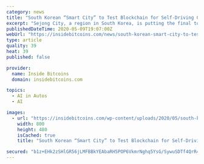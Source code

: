 ```yaml
---
category: news
title: "South Korean “Smart City” to Test Blockchain for Self-Driving Cars"
excerpt: "Sejong City, a region in South Korea, is putting the final touches on testing a new blockchain platform that will help autonomous vehicles."
publishedDateTime: 2020-05-09T19:07:00Z
webUrl: "https://insidebitcoins.com/news/south-korean-smart-city-to-test-blockchain-for-self-driving-cars/259935"
type: article
quality: 39
heat: 39
published: false

provider:
  name: Inside Bitcoins
  domain: insidebitcoins.com

topics:
  - AI in Autos
  - AI

images:
  - url: "https://insidebitcoins.com/wp-content/uploads/2020/05/south-korea-self-driving-car.jpg"
    width: 800
    height: 480
    isCached: true
    title: "South Korean “Smart City” to Test Blockchain for Self-Driving Cars"

secured: "b1z+EHk2zSHlGR56jLMFBBkYEAbaRH5POP6VkmrNghq5YsG/SywuSDTf4QrR4dX8dM7mTpvOGJceVAQzlC7kps0QtSS8r3xisZI7gWiE68E3/kgsBj6qzxsesDJKigf397TRiNy/wZQA4fOUT6JWMvK+A3738hGWWZCNtRaTuv6ahcQnJXTn4lbSAaHvWOi6MHHGh6/QuiZUVF76kcCJbCCrX2hpaltH5UQRFvvsaY4NYas92jlmp58ZuopM/w9caPSGWXKv9v9uquIH0LDsZYfFrX1ZkhKhnJotDUJiS5FkpuSALdDV/VvgIxW4OJswhfEIot1UyAHHLLDxPxi72pFBYMIcItpU7m7nWYAo8TfIT09xVfxDBff00CbyvxhJ1Kl+pUcnjtVxBdnQqYfYa6P2nQUTWaA4id5yJ0nHrQyCQuJlYZsfawBiIyUrYdMJJ0Gs7eHb8wQle96dtXKOPRE5QPt7FIp8YnEn7P5hMGg=;g7D4taip1vId5YbLnJhXkg=="
---
```


